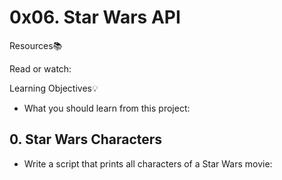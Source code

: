 # 0x06. Star Wars API

Resources📚

Read or watch:

Learning Objectives💡

- What you should learn from this project:


## 0. Star Wars Characters

- Write a script that prints all characters of a Star Wars movie:

